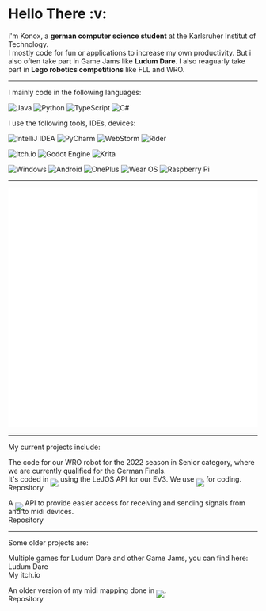 <h1> Hello There :v: </h1>
I'm Konox, a <b>german computer science student</b> at the Karlsruher Institut of Technology. <br>
I mostly code for fun or applications to increase my own productivity. But i also often take part in Game Jams like <b>Ludum Dare</b>. I also reaguarly take part in <b>Lego robotics competitions</b> like FLL and WRO. 

<hr>
I mainly code in the following languages:
 
 ![Java](https://img.shields.io/badge/java-%23ED8B00.svg?style=for-the-badge&logo=java&logoColor=white) ![Python](https://img.shields.io/badge/python-3670A0?style=for-the-badge&logo=python&logoColor=ffdd54) ![TypeScript](https://img.shields.io/badge/typescript-%23007ACC.svg?style=for-the-badge&logo=typescript&logoColor=white) ![C#](https://img.shields.io/badge/c%23-%23239120.svg?style=for-the-badge&logo=c-sharp&logoColor=white)

I use the following tools, IDEs, devices:

![IntelliJ IDEA](https://img.shields.io/badge/IntelliJIDEA-000000.svg?style=for-the-badge&logo=intellij-idea&logoColor=white) ![PyCharm](https://img.shields.io/badge/pycharm-143?style=for-the-badge&logo=pycharm&logoColor=black&color=black&labelColor=green) ![WebStorm](https://img.shields.io/badge/webstorm-143?style=for-the-badge&logo=webstorm&logoColor=white&color=black) ![Rider](https://img.shields.io/badge/Rider-000000.svg?style=for-the-badge&logo=Rider&logoColor=white&color=black&labelColor=crimson)

![Itch.io](https://img.shields.io/badge/Itch-%23FF0B34.svg?style=for-the-badge&logo=Itch.io&logoColor=white) ![Godot Engine](https://img.shields.io/badge/GODOT-%23FFFFFF.svg?style=for-the-badge&logo=godot-engine) ![Krita](https://img.shields.io/badge/Krita-203759?style=for-the-badge&logo=krita&logoColor=EEF37B)

![Windows](https://img.shields.io/badge/Windows-0078D6?style=for-the-badge&logo=windows&logoColor=white) ![Android](https://img.shields.io/badge/Android-3DDC84?style=for-the-badge&logo=android&logoColor=white) ![OnePlus](https://img.shields.io/badge/OnePlus-%23F5010C.svg?style=for-the-badge&logo=oneplus&logoColor=white) ![Wear OS](https://img.shields.io/badge/-Wear%20OS-4285F4?style=for-the-badge&logo=wear-os&logoColor=white) ![Raspberry Pi](https://img.shields.io/badge/-RaspberryPi-C51A4A?style=for-the-badge&logo=Raspberry-Pi)

<hr>

![Statistics](./github-metrics.svg)

<hr>

My current projects include:
<p>
The code for our WRO robot for the 2022 season in Senior category, where we are currently qualified for the German Finals. </br>
It's coded in <img src="https://img.shields.io/badge/java-%23ED8B00.svg?style=for-the-badge&logo=java&logoColor=white"  style="margin-bottom:-0.7em"></img> using the LeJOS API for our EV3. We use <img src="https://img.shields.io/badge/IntelliJIDEA-000000.svg?style=for-the-badge&logo=intellij-idea&logoColor=white"  style="margin-bottom:-0.7em"></img> for coding. </br>
<a>Repository</a>
</p>
<p>
A <img src="https://img.shields.io/badge/java-%23ED8B00.svg?style=for-the-badge&logo=java&logoColor=white"  style="margin-bottom:-0.7em"></img> API to provide easier access for receiving and sending signals from and to midi devices. </br>
<a>Repository</a>
</p>

<hr>

Some older projects are:

<p>
Multiple games for Ludum Dare and other Game Jams, you can find here: </br>
<a>Ludum Dare</a></br>
<a>My itch.io</a>
</p>

<p>
An older version of my midi mapping done in <img src="https://img.shields.io/badge/python-3670A0?style=for-the-badge&logo=python&logoColor=ffdd54" style="margin-bottom:-0.7em"></img>. </br>
<a>Repository</a>
</p>